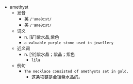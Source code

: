 - amethyst
  - 发音
    - 英 `/'æməθɪst/`
    - 美 `/'æməθɪst/`
  - 词义
    - n. [矿]紫水晶,紫色
    - `a valuable purple stone used in jewellery`
  - 近义词
    - n. [宝]紫水晶；紫晶；紫色
      - `lila`
  - 例句
    - `The necklace consisted of amethysts set in gold.`
      - 这条项链是金镶紫水晶的。

